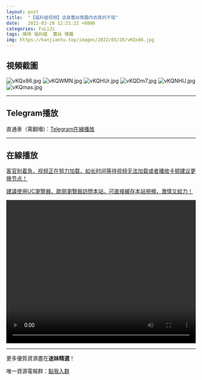 ```yaml
---
layout: post
title:  "【福利姬视频】这身蕾丝情趣内衣真的不错"
date:   2022-03-28 12:21:22 +0800
categories: FuLiJi
tags: 推特 福利姬  蕾丝 情趣
img: https://kanjiantu.top/images/2022/03/28/vKQx86.jpg
---
```



## 視頻截圖

![vKQx86.jpg](https://kanjiantu.top/images/2022/03/28/vKQx86.jpg)
![vKQWMN.jpg](https://kanjiantu.top/images/2022/03/28/vKQWMN.jpg)
![vKQHUr.jpg](https://kanjiantu.top/images/2022/03/28/vKQHUr.jpg)
![vKQDm7.jpg](https://kanjiantu.top/images/2022/03/28/vKQDm7.jpg)
![vKQNHU.jpg](https://kanjiantu.top/images/2022/03/28/vKQNHU.jpg)
![vKQmas.jpg](https://kanjiantu.top/images/2022/03/28/vKQmas.jpg)

* * *
## Telegram播放

直通車（需翻墻)：[Telegram在線播放](https://t.me/mimeijingxuan/271)

* * *
## 在線播放
<u>客官别着急，视频正在努力加载，如长时间等待视频无法加载或者播放卡顿建议更换节点！</u>

<u>建議使用UC瀏覽器、歐朋瀏覽器訪問本站，可直接緩存本站視頻，激情又給力！</u>
<center><video src="https://cdn.publer.io/uploads/videos/6247fe60db2797343b249eca/91c8fc7c12b0561524ad9a01d6d8c965.mp4" width="100%" height="380px" controls="controls"></video></center>


* * *
更多優質資源盡在**迷妹精選**！

唯一資源電報群：[點我入群](https://t.me/mimeijingxuan)


